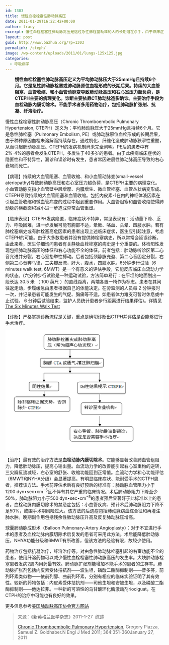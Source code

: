 ```yaml
---
id: 1303
title: 慢性血栓栓塞性肺动脉高压
date: 2011-01-29T16:22:42+00:00
author: tracy
excerpt: 慢性血栓栓塞性肺动脉高压是逃过急性肺栓塞劫难的人的长期潜在杀手，由于临床症状的隐匿性和不特异性，漏诊和误诊时有发生，患者常因进展性肺动脉高压导致的右心衰竭而死亡。作为临床大夫，需要提高对此病的识别力。
layout: post
guid: http://www.bazhua.org/?p=1303
permalink: /cteph/
image: /wp-content/uploads/2011/01/lungs-125x125.jpg
categories:
  - 呼吸病学
---
```

<p style="padding-left: 30px;">
  <strong>慢性血栓栓塞性肺动脉高压定义为平均肺动脉压大于25mmHg且持续6个月。它是急性肺动脉栓塞或肺动脉原位血栓形成的长期后果。持续的大血管阻塞、血管收缩、和小血管动脉变导致肺动脉高压和右心室压力超负荷，是CTEPH主要的病理变化。诊断主要依靠CT肺动脉造影确诊。主要治疗手段为血栓动脉内膜切除术。不能手术者多用药物治疗，包括肺动脉扩张剂、抗凝、纤溶治疗。</strong>
</p>

慢性血栓栓塞性肺动脉高压（Chronic Thromboembolic Pulmonary Hypertension, CTEPH）定义为：平均肺动脉压大于25mmHg且持续6个月。它是急性肺栓塞（Pulmonary Embolism, PE）或肺动脉原位血栓形成的长期后果，由于种种原因血栓未溶解而持续存在，通过机化、纤维化造成肺动脉狭窄性重塑，从而引起肺动脉高压。CTEPH的发病机制尚未完全阐明。PE后的患者中有2%-4%的患者会发生CTEPH，多发生于40多岁的患者。由于此疾病临床症状的隐匿性和不特异性，漏诊和误诊时有发生，患者常因进展性肺动脉高压导致的右心衰竭而死亡。

[](/wp-content/uploads/2011/01/nejmra0910203_f1.gif)【病理】持续的大血管阻塞、血管收缩、和小血管动脉变(small-vessel ateriopathy)导致肺动脉高压和右心室压力超负荷，是CTEPH主要的病理变化。小血管动脉变指小血管壁中层增厚、内膜增生、微血管栓塞、血管丛状病变形成。CTEPH导致持续的大血管阻塞和血管收缩。包括内皮素-1在内的神经体液因素在引起血管收缩和微血管病变的过程中起到重要作用。大血管阻塞和血管收缩使得肺动脉的横截面积减小进一步造成异常血管重塑。

【临床表现】CTEPH发病隐匿，临床症状不特异，常见表现有：活动量下降、乏力、呼吸困难，进一步发展可能有胸部不适，晕厥、咯血、头晕、四肢水肿。若有肺栓塞病史或有肺栓塞高危因素的患者出现上述临床症状，医生应引起注意，考虑CTEPH的可能。由于大多数患者并没有提供肺栓塞病史，所以常常会延误诊断。由此来看，医生仔细询问患者有关静脉血栓栓塞的病史是十分重要的。体检阳性发现包括肺动脉高压的体征和右心功能不全的体征。前者包括：肺动脉听诊区第二心音亢进并分裂，右心室抬举性搏动。后者包括颈静脉充盈、第二心音固定分裂，右侧第三心音奔马律，三尖瓣反流，肝大，腹水，四肢水肿。6分钟步行试验（6 minutes walk test, 6MWT）是一个有意义的评估手段，它能反应临床血流动力学的状态。(六分钟步行试验是一种运动试验，方法简单易行：在平坦的地面划出一段长达 30.5 米 （ 100 英尺 ）的直线距离，两端各置一椅作为标志。患者在其间往返走动，步履缓急由患者根据自己的体能决定。在旁监测的人员每 2 分钟报时一次，并记录患者可能发生的气促、胸痛等不适。如患者体力难支可暂时休息或中止试验。 6 分钟后试验结束，监护人员统计患者步行距离进行结果评估)。详情见[The Six Minutes Walk Test](http://74.125.155.132/scholar?q=cache:2IPbgv4O5XYJ:scholar.google.com/+6MWT&hl=zh-CN&as_sdt=0&as_vis=1) 

【诊断】严格掌握诊断流程是关键，重点是确切诊断出CTPH并评估是否能够进行手术治疗。

[](/wp-content/uploads/2011/01/diagnosis4.bmp)[](/wp-content/uploads/2011/01/diagnosis2.bmp)

[<img class="alignnone size-full wp-image-1374" title="PE" src="/wp-content/uploads/2011/01/PE.bmp" alt="" width="505" height="383" />](/wp-content/uploads/2011/01/PE.bmp)

[](/wp-content/uploads/2011/01/PE.bmp)【治疗】最有效的治疗方法是**血栓动脉内膜切除术**。它能够显著改善肺血管组阻力，降低肺动脉压，提高心输出量。血流动力学的改善能引起右心室重构的逆转，三尖瓣反流减轻，右心室的舒张、收缩功能回到正常值。血流动力学和心功能评估（6MWT和NYHA分级）会显著提高。有明显临床症状、能耐受手术的CTPH患者，推荐该方法。手术前评估术后有良好预后的标准有：肺动脉血管阻力小于1200 dyn•sec•cm<sup>−5</sup>且不伴有其它严重的临床情况。术后肺动脉阻力下降至少50%，肺动脉阻力小于500 dyn•sec•cm<sup>−5</sup>的患者预后显著好于此标准以上的患者。血栓动脉内膜切除术的禁忌症包括：小血管疾病、预计术后肺动脉阻力下降不足50%，或围手术期风险过大。该方法的后遗症包括肺动脉窃血综合征和再灌注肺水肿。晚期副作用包括残余性肺动脉压升高及反复肺动脉压增高。

球囊肺动脉成形术（Balloon Pulmonary-Artery Angioplasty）：对于不宜进行手术的患者及血栓动脉内膜切除术后复发的患者可采用此方法。术后能降低肺动脉压，NHYA功能分级和6MWT有所改善，但该方法的经验有限，故较少使用。

药物治疗包括抗凝治疗，纤溶治疗等。对由急性肺动脉栓塞引起的右室功能不全的患者，使用纤溶药物可以减少慢性血栓栓塞性肺动脉高压的发生率。大块肺动脉栓塞患者发病2周内用药最有效。肺动脉扩张剂能增加不能手术的患者的生存率。肺动脉扩张剂包括内皮素受体拮抗剂——波生坦，磷酸二酯酶抑制剂——昔多芬，前列环素类似物——依前列醇、曲前列环素，分别有相应的临床实验证明了其有效性。较新的药物包括：内皮素受体拮抗剂——司他生坦和安被生坦，以及磷酸二酯酶抑制剂——他达拉非。一种新的可溶性的鸟甘酸环化酶激动剂riociguat，在CTPH的治疗中可能也有良好的效果。

更多信息参考[美国肺动脉高压协会官方网站](http://www.phassociation.org/)

> 来源：《新英格兰医学杂志》2011-1-27  综述
> 
> [Chronic Thromboembolic Pulmonary Hypertension](http://www.nejm.org/doi/full/10.1056/NEJMra0910203), Gregory Piazza, Samuel Z. Goldhaber.N Engl J Med 2011; 364:351-360January 27, 2011
